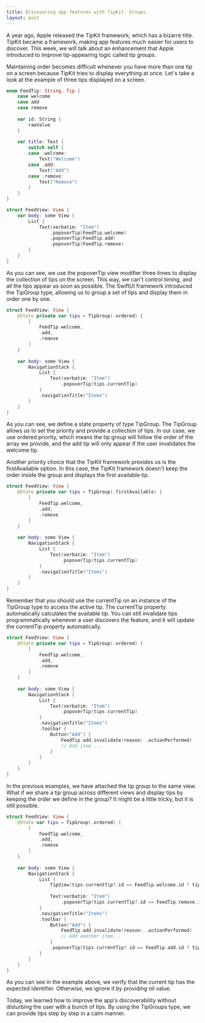 ```yaml
---
title: Discovering app features with TipKit. Groups.
layout: post
---
```


A year ago, Apple released the TipKit framework, which has a bizarre title. TipKit became a framework, making app features much easier for users to discover. This week, we will talk about an enhancement that Apple introduced to improve tip-appearing logic called tip groups.

Maintaining order becomes difficult whenever you have more than one tip on a screen because TipKit tries to display everything at once. Let's take a look at the example of three tips displayed on a screen.

```swift
enum FeedTip: String, Tip {
    case welcome
    case add
    case remove
    
    var id: String {
        rawValue
    }
    
    var title: Text {
        switch self {
        case .welcome:
            Text("Welcome")
        case .add:
            Text("Add")
        case .remove:
            Text("Remove")
        }
    }
}

struct FeedView: View {
    var body: some View {
        List {
            Text(verbatim: "Item")
                .popoverTip(FeedTip.welcome)
                .popoverTip(FeedTip.add)
                .popoverTip(FeedTip.remove)
        }
    }
}
```

As you can see, we use the popoverTip view modifier three times to display the collection of tips on the screen. This way, we can't control timing, and all the tips appear as soon as possible. The SwiftUI framework introduced the TipGroup type, allowing us to group a set of tips and display them in order one by one.

```swift
struct FeedView: View {
    @State private var tips = TipGroup(.ordered) {
        [
            FeedTip.welcome,
            .add,
            .remove
        ]
    }
    
    var body: some View {
        NavigationStack {
            List {
                Text(verbatim: "Item")
                    .popoverTip(tips.currentTip)
            }
            .navigationTitle("Items")
        }
    }
}
```

As you can see, we define a state property of type TipGroup. The TipGroup allows us to set the priority and provide a collection of tips. In our case, we use ordered priority, which means the tip group will follow the order of the array we provide, and the add tip will only appear if the user invalidates the welcome tip.

Another priority choice that the TipKit framework provides us is the firstAvailable option. In this case, the TipKit framework doesn't keep the order inside the group and displays the first available tip.

```swift
struct FeedView: View {
    @State private var tips = TipGroup(.firstAvailable) {
        [
            FeedTip.welcome,
            .add,
            .remove
        ]
    }
    
    var body: some View {
        NavigationStack {
            List {
                Text(verbatim: "Item")
                    .popoverTip(tips.currentTip)
            }
            .navigationTitle("Items")
        }
    }
}
```

Remember that you should use the currentTip on an instance of the TipGroup type to access the active tip. The currentTip property automatically calculates the available tip. You can still invalidate tips programmatically whenever a user discovers the feature, and it will update the currentTip property automatically.

```swift
struct FeedView: View {
    @State private var tips = TipGroup(.ordered) {
        [
            FeedTip.welcome,
            .add,
            .remove
        ]
    }
    
    var body: some View {
        NavigationStack {
            List {
                Text(verbatim: "Item")
                    .popoverTip(tips.currentTip)
            }
            .navigationTitle("Items")
            .toolbar {
                Button("Add") {
                    FeedTip.add.invalidate(reason: .actionPerformed)
                    // Add item ...
                }
            }
        }
    }
}
```

In the previous examples, we have attached the tip group to the same view. What if we share a tip group across different views and display tips by keeping the order we define in the group? It might be a little tricky, but it is still possible.

```swift
struct FeedView: View {
    @State var tips = TipGroup(.ordered) {
        [
            FeedTip.welcome,
            .add,
            .remove
        ]
    }
    
    var body: some View {
        NavigationStack {
            List {
                TipView(tips.currentTip?.id == FeedTip.welcome.id ? tips.currentTip : nil)
                
                Text(verbatim: "Item")
                    .popoverTip(tips.currentTip?.id == FeedTip.remove.id ? tips.currentTip : nil)
            }
            .navigationTitle("Items")
            .toolbar {
                Button("Add") {
                    FeedTip.add.invalidate(reason: .actionPerformed)
                    // Add another item...
                }
                .popoverTip(tips.currentTip?.id == FeedTip.add.id ? tips.currentTip : nil)
            }
        }
    }
}
```

As you can see in the example above, we verify that the current tip has the expected identifier. Otherwise, we ignore it by providing nil value.

Today, we learned how to improve the app's discoverability without disturbing the user with a bunch of tips. By using the TipGroups type, we can provide tips step by step in a calm manner.
